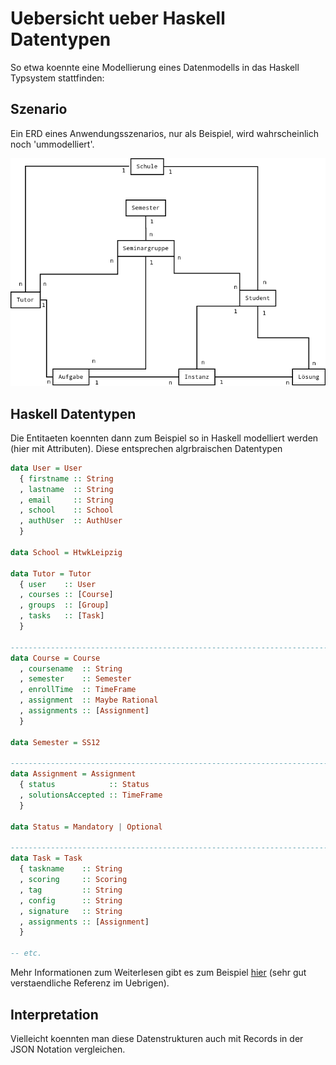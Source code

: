 Uebersicht ueber Haskell Datentypen
===================================

So etwa koennte eine Modellierung eines Datenmodells in das Haskell Typsystem
stattfinden:


Szenario
--------

Ein ERD eines Anwendungsszenarios, nur als Beispiel, wird wahrscheinlich noch
'ummodelliert'.

![ERD](https://github.com/J-Hannes/snap-databases/blob/master/DataModel.png?raw=true)


Haskell Datentypen
------------------

Die Entitaeten koennten dann zum Beispiel so in Haskell modelliert werden
(hier mit Attributen). Diese entsprechen algrbraischen Datentypen

```haskell
data User = User
  { firstname :: String
  , lastname  :: String
  , email     :: String
  , school    :: School
  , authUser  :: AuthUser
  }

data School = HtwkLeipzig

data Tutor = Tutor
  { user    :: User
  , courses :: [Course]
  , groups  :: [Group]
  , tasks   :: [Task]
  }

------------------------------------------------------------------------------
data Course = Course
  , coursename  :: String
  , semester    :: Semester
  , enrollTime  :: TimeFrame
  , assignment  :: Maybe Rational
  , assignments :: [Assignment]
  } 

data Semester = SS12

------------------------------------------------------------------------------
data Assignment = Assignment
  { status            :: Status
  , solutionsAccepted :: TimeFrame
  }

data Status = Mandatory | Optional

------------------------------------------------------------------------------
data Task = Task
  { taskname    :: String
  , scoring     :: Scoring
  , tag         :: String
  , config      :: String
  , signature   :: String
  , assignments :: [Assignment]
  }

-- etc.

```

Mehr Informationen zum Weiterlesen gibt es zum Beispiel
[hier](http://learnyouahaskell.com/making-our-own-types-and-typeclasses) (sehr
gut verstaendliche Referenz im Uebrigen).



Interpretation
--------------

Vielleicht koennten man diese Datenstrukturen auch mit Records in der JSON
Notation vergleichen.


